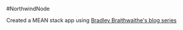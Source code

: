 #NorthwindNode

Created a MEAN stack app using [Bradley Braithwaithe's blog series](http://www.bradoncode.com/tutorials/learn-mean-stack-tutorial/)
